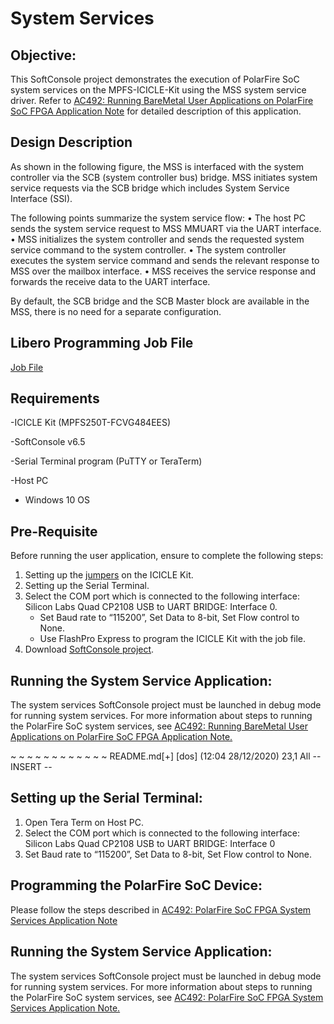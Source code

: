 # System Services

## Objective:

This SoftConsole project demonstrates the execution of PolarFire SoC system services on the MPFS-ICICLE-Kit using the MSS system service driver. Refer to [AC492: Running BareMetal User Applications on PolarFire SoC FPGA Application Note](http://www.microsemi.com/index.php?option=com_docman&task=doc_download&gid=1245407) for detailed description of this application. 

## Design Description

As shown in the following figure, the MSS is interfaced with the system controller via the SCB (system controller bus) bridge. MSS initiates system service requests via the SCB bridge which includes System Service Interface (SSI).

The following points summarize the system service flow:
• The host PC sends the system service request to MSS MMUART via the UART interface.
• MSS initializes the system controller and sends the requested system service command to the system controller.
• The system controller executes the system service command and sends the relevant response to MSS over the mailbox interface.
• MSS receives the service response and forwards the receive data to the UART interface.

By default, the SCB bridge and the SCB Master block are available in the MSS, there is no need for a separate configuration.

## Libero Programming Job File

[Job File](https://github.com/polarfire-soc/apps/tree/master/linux_applications/Hardware/Programming_Job_File)

## Requirements

-ICICLE Kit (MPFS250T-FCVG484EES)

-SoftConsole v6.5

-Serial Terminal program (PuTTY or TeraTerm)

-Host PC 
- Windows 10 OS 

## Pre-Requisite

Before running the user application, ensure to complete the following steps:

1. Setting up the [jumpers](https://github.com/polarfire-soc/polarfire-soc-documentation/blob/master/boards/mpfs-icicle-kit-es/updating-icicle-kit/updating-icicle-kit-design-and-linux.md) on the ICICLE Kit.
2. Setting up the Serial Terminal.
3. Select the COM port which is connected to the following interface: Silicon Labs Quad CP2108 USB to UART BRIDGE: Interface 0. 
   - Set Baud rate to “115200”, Set Data to 8-bit, Set Flow control to None. 
   - Use FlashPro Express to program the ICICLE Kit with the job file. 
4. Download [SoftConsole project](https://bitbucket.microchip.com/projects/FPGA_PFSOC_ES/repos/apps/browse/baremetal_applications/System_Services/softconsole_project.7z?at=refs%2Fheads%2Fdevelop_12_6_deliverables).

## Running the System Service Application:

The system services SoftConsole project must be launched in debug mode for running system services. For more information about steps to running the PolarFire SoC system services, see [AC492: Running BareMetal User Applications on PolarFire SoC FPGA Application Note.](http://www.microsemi.com/index.php?option=com_docman&task=doc_download&gid=1245407)




~
~
~
~
~
~
~
~
~
~
~
~
README.md[+] [dos] (12:04 28/12/2020)                                                                                                                                                                     23,1 All
-- INSERT --


## Setting up the Serial Terminal:
1. Open Tera Term on Host PC.
2. Select the COM port which is connected to the following interface:
Silicon Labs Quad CP2108 USB to UART BRIDGE: Interface 0
3. Set Baud rate to “115200”, Set Data to 8-bit, Set Flow control to None.

## Programming the PolarFire SoC Device:

Please follow the steps described in [AC492: PolarFire SoC FPGA System Services Application Note](http://www.microsemi.com/index.php?option=com_docman&task=doc_download&gid=1245407)

## Running the System Service Application:

The system services SoftConsole project must be launched in debug mode for running system services. For more information about steps to running the PolarFire SoC system services, see [AC492: PolarFire SoC FPGA System Services Application Note.](http://www.microsemi.com/index.php?option=com_docman&task=doc_download&gid=1245407) 




